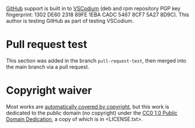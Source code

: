 [GitHub](
    https://github.com/
) support is built in to [VSCodium](
    https://vscodium.com/
)
(deb and rpm repository PGP key fingerprint:
1302 DE60 2318 89FE 1EBA CADC 5467 8CF7 5A27 8D9C).
This author is testing GitHub as part of testing VSCodium.

# Pull request test

This section was added in the branch `pull-request-test`,
then merged into the main branch via a pull request.

# Copyright waiver

Most works are [automatically covered by copyright](
	https://alacc.org.au/faqs/#panel-137
),
but
this work is dedicated to the public domain
(no copyright)
under
the [CC0
	1.0
	Public Domain Dedication](
        https://creativecommons.org/publicdomain/zero/1.0/
    ),
a copy of which is in <LICENSE.txt>.
